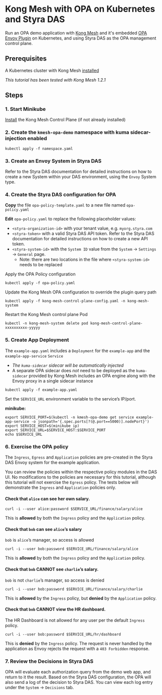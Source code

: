 # Kong Mesh with OPA on Kubernetes and Styra DAS

Run an OPA demo application with [Kong Mesh](https://docs.konghq.com/mesh/) and it's embedded [OPA Envoy Plugin](https://github.com/open-policy-agent/opa-envoy-plugin) on Kubernetes, and using Styra DAS as the OPA management control plane.

## Prerequisites

A Kubernetes cluster with Kong Mesh [installed](https://docs.konghq.com/mesh/1.2.x/installation/kubernetes/)

_This tutorial has been tested with Kong Mesh 1.2.1_

## Steps

### 1. Start Minikube

[Install](https://docs.konghq.com/mesh/1.2.x/installation/kubernetes/) the Kong Mesh Control Plane (if not already installed)

### 2. Create the `kmesh-opa-demo` namespace with kuma sidecar-injection enabled

```
kubectl apply -f namespace.yaml
```

### 3. Create an Envoy System in Styra DAS

Refer to the Styra DAS documentation for detailed instructions on how to create a new System within your DAS environment, using the `Envoy` System type.

### 4. Create the Styra DAS configuration for OPA

**Copy** the file `opa-policy-template.yaml` to a new file named `opa-policy.yaml`

**Edit** `opa-policy.yaml` to replace the following placeholder values:
* `<styra-organization-id>` with your tenant value, e.g. `myorg.styra.com`
* `<styra-token>` with a valid Styra DAS API token. Refer to the Styra DAS documentation for detailed instructions on how to create a new API token.
* `<styra-system-id>` with the `System ID` value from the `System` -> `Settings` -> `General` page.
    * Note: there are two locations in the file where `<styra-system-id>` needs to be replaced

Apply the OPA Policy configuration
```
kubectl apply -f opa-policy.yaml
```

Update the Kong Mesh OPA configuration to override the plugin query path
```
kubectl apply -f kong-mesh-control-plane-config.yaml -n kong-mesh-system
```

Restart the Kong Mesh control plane Pod
```
kubectl -n kong-mesh-system delete pod kong-mesh-control-plane-xxxxxxxxxx-yyyyy
```

### 5. Create App Deployment

The `example-app.yaml` includes a `Deployment` for the `example-app` and the `example-app-service` `Service`
* _The `kuma-sidecar` sidecar will be automatically injected_
* A separate OPA sidecar does _not_ need to be deployed as the `kuma-sidecar` provided by Kong Mesh includes an OPA engine along with the Envoy proxy in a single sidecar instance

```
kubectl apply -f example-app.yaml
```

Set the `SERVICE_URL` environment variable to the service’s IP/port.

**minikube:**
```
export SERVICE_PORT=$(kubectl -n kmesh-opa-demo get service example-app-service -o jsonpath='{.spec.ports[?(@.port==5000)].nodePort}')
export SERVICE_HOST=$(minikube ip)
export SERVICE_URL=$SERVICE_HOST:$SERVICE_PORT
echo $SERVICE_URL
```

### 6. Exercise the OPA policy

The `Ingress`, `Egress` and `Application` policies are pre-created in the Styra DAS Envoy system for the example application.

You can review the policies within the respective policy modules in the DAS UI. No modifications to the policies are necessary for this tutorial, although this tutorial will not exercise the `Egress` policy.  The tests below will demonstrate the `Ingress` and `Application` policies only.

#### Check that `alice` can see her own salary.

```
curl -i --user alice:password $SERVICE_URL/finance/salary/alice
```

This is **allowed** by both the `Ingress` policy and the `Application` policy.

#### Check that `bob` can see `alice`’s salary
`bob` is `alice`’s manager, so access is allowed

```
curl -i --user bob:password $SERVICE_URL/finance/salary/alice
```

This is **allowed** by both the `Ingress` policy and the `Application` policy.

#### Check that `bob` CANNOT see `charlie`’s salary.
`bob` is not `charlie`’s manager, so access is denied

```
curl -i --user bob:password $SERVICE_URL/finance/salary/charlie
```

This is **allowed** by the `Ingress` policy, but **denied** by the `Application` policy.

#### Check that `bob` CANNOT view the HR dashboard.
The HR Dashboard is not allowed for any user per the default `Ingress` policy.

```
curl -i --user bob:password $SERVICE_URL/hr/dashboard
```

This is **denied** by the `Ingress` policy.  The request is never handled by the application as Envoy rejects the request with a `403 Forbidden` response.

### 7. Review the Decisions in Styra DAS

OPA will evaluate each authorization query from the demo web app, and return to it the result. Based on the Styra DAS configuration, the OPA will also send a log of the decision to Styra DAS. You can view each log entry under the `System` -> `Decisions` tab.
